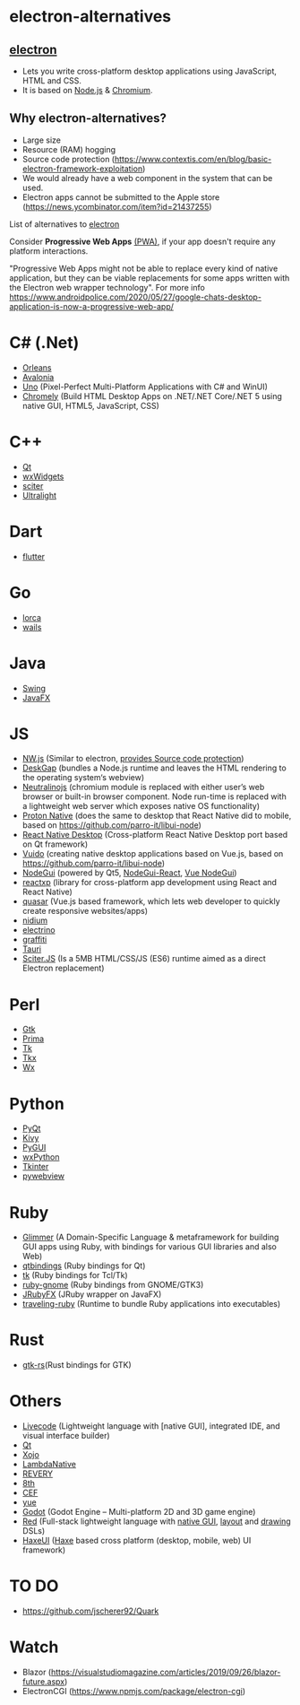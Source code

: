 # electron-alternatives

## [electron](https://electronjs.org)
* Lets you write cross-platform desktop applications using JavaScript, HTML and CSS.
* It is based on [Node.js](https://nodejs.org) & [Chromium](https://www.chromium.org).

## Why electron-alternatives?

* Large size
* Resource (RAM) hogging
* Source code protection (https://www.contextis.com/en/blog/basic-electron-framework-exploitation)
* We would already have a web component in the system that can be used.
* Electron apps cannot be submitted to the Apple store (https://news.ycombinator.com/item?id=21437255)

List of alternatives to [electron](https://electronjs.org)

Consider **Progressive Web Apps** [(PWA)](https://developers.google.com/web/progressive-web-apps/desktop), if your app doesn't require any platform interactions.

"Progressive Web Apps might not be able to replace every kind of native application, but they can be viable replacements for some apps written with the Electron web wrapper technology". For more info
https://www.androidpolice.com/2020/05/27/google-chats-desktop-application-is-now-a-progressive-web-app/


# C# (.Net)
* [Orleans](https://github.com/dotnet/Orleans)
* [Avalonia](https://avaloniaui.net)
* [Uno](https://platform.uno) (Pixel-Perfect Multi-Platform Applications with C# and WinUI)
* [Chromely](https://github.com/chromelyapps/Chromely) (Build HTML Desktop Apps on .NET/.NET Core/.NET 5 using native GUI, HTML5, JavaScript, CSS)

# C++
* [Qt](https://www.qt.io)
* [wxWidgets](https://wxwidgets.org)
* [sciter](https://sciter.com)
* [Ultralight](https://ultralig.ht)

# Dart
* [flutter](https://flutter.dev)

# Go
* [lorca](https://github.com/zserge/lorca)
* [wails](https://github.com/wailsapp/wails)

# Java
* [Swing](https://en.wikipedia.org/wiki/Swing_(Java))
* [JavaFX](https://openjfx.io/)

# JS
* [NW.js](https://nwjs.io) (Similar to electron, [provides Source code protection](https://nwjs.io/blog/js-src-protect-perf/))
* [DeskGap](https://deskgap.com) (bundles a Node.js runtime and leaves the HTML rendering to the operating system‘s webview)
* [Neutralinojs](https://neutralino.js.org) (chromium module is replaced with either user’s web browser or built-in browser component. Node run-time is replaced with a lightweight web server which exposes native OS functionality)
* [Proton Native](https://proton-native.js.org) (does the same to desktop that React Native did to mobile, based on https://github.com/parro-it/libui-node)
* [React Native Desktop](https://github.com/status-im/react-native-desktop) (Cross-platform React Native Desktop port based on Qt framework)
* [Vuido](https://github.com/mimecorg/vuido) (creating native desktop applications based on Vue.js, based on https://github.com/parro-it/libui-node)
* [NodeGui](https://github.com/nodegui/nodegui) (powered by Qt5, [NodeGui-React](https://github.com/nodegui/react-nodegui), [Vue NodeGui](https://github.com/nodegui/vue-nodegui))
* [reactxp](https://github.com/microsoft/reactxp) (library for cross-platform app development using React and React Native)
* [quasar](https://quasar.dev) (Vue.js based framework, which lets web developer to quickly create responsive websites/apps)
* [nidium](https://www.nidium.com)
* [electrino](https://github.com/pojala/electrino)
* [graffiti](https://github.com/cztomsik/graffiti)
* [Tauri](https://github.com/tauri-apps/tauri)
* [Sciter.JS](https://github.com/c-smile/sciter-js-sdk) (Is a 5MB HTML/CSS/JS (ES6) runtime aimed as a direct Electron replacement)

# Perl
* [Gtk](https://metacpan.org/pod/Gtk3)
* [Prima](https://metacpan.org/pod/Prima)
* [Tk](https://metacpan.org/dist/Tk)
* [Tkx](https://metacpan.org/pod/Tkx)
* [Wx](https://metacpan.org/pod/Wx)

# Python
* [PyQt](https://en.wikipedia.org/wiki/PyQt)
* [Kivy](https://kivy.org/#home)
* [PyGUI](http://www.cosc.canterbury.ac.nz/greg.ewing/python_gui)
* [wxPython](https://wxpython.org/)
* [Tkinter](https://docs.python.org/2/library/tkinter.html)
* [pywebview](https://github.com/r0x0r/pywebview)

# Ruby
* [Glimmer](https://github.com/AndyObtiva/glimmer) (A Domain-Specific Language & metaframework for building GUI apps using Ruby, with bindings for various GUI libraries and also Web)
* [qtbindings](https://github.com/ryanmelt/qtbindings) (Ruby bindings for Qt)
* [tk](https://github.com/ruby/tk) (Ruby bindings for Tcl/Tk)
* [ruby-gnome](https://github.com/ruby-gnome/ruby-gnome) (Ruby bindings from GNOME/GTK3)
* [JRubyFX](https://github.com/jruby/jrubyfx) (JRuby wrapper on JavaFX)
* [traveling-ruby](https://github.com/phusion/traveling-ruby) (Runtime to bundle Ruby applications into executables)

# Rust
* [gtk-rs](https://github.com/gtk-rs)(Rust bindings for GTK)

# Others
* [Livecode](https://livecode.com) (Lightweight language with [native GUI], integrated IDE, and visual interface builder) 
* [Qt](https://www.qt.io)
* [Xojo](https://www.xojo.com)
* [LambdaNative](http://www.lambdanative.org)
* [REVERY](https://www.outrunlabs.com/revery)
* [8th](https://8th-dev.com/index.html)
* [CEF](https://bitbucket.org/%7Bdc443723-7652-4c63-b340-033e522146db%7D/)
* [yue](https://github.com/yue/yue)
* [Godot](https://godotengine.org/) (Godot Engine – Multi-platform 2D and 3D game engine)
* [Red](https://www.red-lang.org/p/about.html) (Full-stack lightweight language with [native GUI](https://github.com/red/docs/blob/master/en/view.adoc), [layout](https://github.com/red/docs/blob/master/en/vid.adoc) and [drawing](https://github.com/red/docs/blob/master/en/draw.adoc) DSLs)
* [HaxeUI](http://haxeui.org/) ([Haxe](https://haxe.org) based cross platform (desktop, mobile, web) UI framework)

# TO DO
* https://github.com/jscherer92/Quark

# Watch
* Blazor (https://visualstudiomagazine.com/articles/2019/09/26/blazor-future.aspx)
* ElectronCGI (https://www.npmjs.com/package/electron-cgi)
